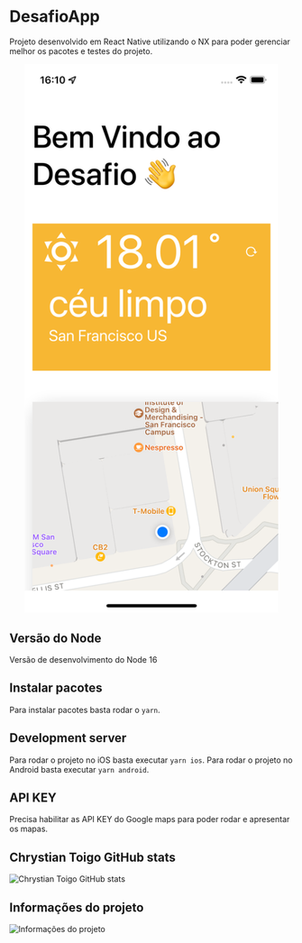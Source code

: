 # DesafioApp

Projeto desenvolvido em React Native utilizando o NX para poder gerenciar melhor os pacotes e testes do projeto.

<p style="text-align: center;"><img src="https://github.com/ctoigo/app-weather-geolocation/blob/main/tela-principal.png" width="450"></p>

## Versão do Node

Versão de desenvolvimento do Node 16

## Instalar pacotes

Para instalar pacotes basta rodar o `yarn`.

## Development server

Para rodar o projeto no iOS basta executar `yarn ios`.
Para rodar o projeto no Android basta executar `yarn android`.

## API KEY

Precisa habilitar as API KEY do Google maps para poder rodar e apresentar os mapas.


## Chrystian Toigo GitHub stats

![Chrystian Toigo GitHub stats](https://github-readme-stats.vercel.app/api?username=ctoigo&show_icons=true)

## Informações do projeto

![Informações do projeto](https://github-readme-stats.vercel.app/api/pin/?username=ctoigo&repo=app-weather-geolocation)